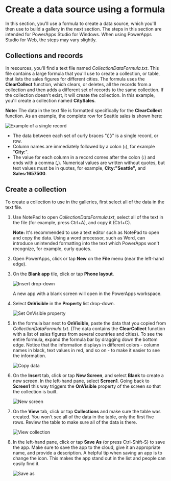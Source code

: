 <properties
   pageTitle="Create a data source by using a formula | Microsoft PowerApps"
   description="Build a data source using only a formula and, later, use the data source to build galleries."
   services=""
   suite="powerapps"
   documentationCenter="na"
   authors="v-subohe"
   manager="anneta"
   editor=""
   tags=""/>

<tags
   ms.service="powerapps"
   ms.devlang="na"
   ms.topic="get-started-article"
   ms.tgt_pltfrm="na"
   ms.workload="na"
   ms.date="05/15/2017"
   ms.author="v-subohe"/>

# Create a data source using a formula
In this section, you'll use a formula to create a data source, which you'll then use to build a gallery in the next section. The steps in this section are intended for PowerApps Studio for Windows. When using PowerApps Studio for Web, the steps may vary slightly.

## Collections and records
<!--Add a link to the resources text file here with the link on the word 'resources' in 1st sentence -->
In resources, you'll find a text file named *CollectionDataFormula.txt*. This file contains a large formula that you'll use to create a collection, or table, that lists the sales figures for different cities. The formula uses the **ClearCollect** function, which clears, or deletes, all the records from a collection and then adds a different set of records to the same collection. If the collection doesn't exist, it will create the collection. In this example, you'll create a collection named **CitySales**.

**Note:** The data in the text file is formatted specifically for the **ClearCollect** function. As an example, the complete row for Seattle sales is shown here:

  ![Example of a single record](./media/learning-create-data-source/single-record.png)
  - The data between each set of curly braces "**{ }**" is a single record, or row. 
  - Column names are immediately followed by a colon (**:**), for example "**City:**".
  - The value for each column in a record comes after the colon (**:**) and ends with a comma (**,**). Numerical values are written without quotes, but text values must be in quotes, for example, **City:"Seattle",** and **Sales:1657500**. 

## Create a collection

To create a collection to use in the galleries, first select all of the data in the text file.

1. Use NotePad to open *CollectionDataFormula.txt*, select all of the text in the file (for example, press Ctrl+A), and copy it (Ctrl+C).

   **Note:** It's recommended to use a text editor such as NotePad to open and copy the data. Using a word processor, such as Word, can introduce unintended formatting into the text which PowerApps won't recognize, for example, curly quotes.
   

2. Open PowerApps, click or tap **New** on the **File** menu (near the left-hand edge).

3. On the **Blank app** tile, click or tap **Phone layout**.

   ![Insert drop-down](./media/learning-create-data-source/blank-app.png)

   A new app with a blank screen will open in the PowerApps workspace.

4. Select **OnVisible** in the **Property** list drop-down.

   ![Set OnVisible property](./media/learning-create-data-source/onvisible.png)

5. In the formula bar next to **OnVisible**, paste the data that you copied from *CollectionDataFormula.txt*. (The data contains the  **ClearCollect** function with a list of sales figures from several countries and cities). To see the entire formula, expand the formula bar by dragging down the bottom edge. Notice that the information displays in different colors - column names in black, text values in red, and so on - to make it easier to see the information.

   ![Copy data](./media/learning-create-data-source/copy-data.png)

6. On the **Insert** tab, click or tap **New Screen**, and select **Blank** to create a new screen. In the left-hand pane, select **Screen1**. Going back to **Screen1** this way triggers the **OnVisible** property of the screen so that the collection is built.

   ![New screen](./media/learning-create-data-source/new-screen.png)

7. On the **View** tab, click or tap **Collections** and make sure the table was created. You won't see all of the data in the table, only the first five rows. Review the table to make sure all of the data is there.

   ![View collection](./media/learning-create-data-source/view-collection.png)

8. In the left-hand pane, click or tap **Save As** (or press Ctrl-Shift-S) to save the app. Make sure to save the app to the cloud, give it an appropriate name, and provide a description. A helpful tip when saving an app is to change the icon. This makes the app stand out in the list and people can easily find it.

   ![Save as](./media/learning-create-data-source/save-as.png)

<!--Audrie ends the video by not saving the app, and she starts the next video by having you save the app created in the first video. I thought it would be best to include a step here on saving your app -->
